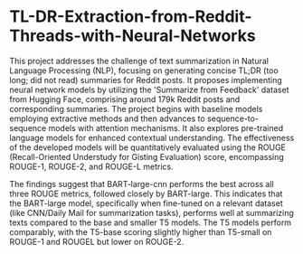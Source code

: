 # TL-DR-Extraction-from-Reddit-Threads-with-Neural-Networks
This project addresses the challenge of text summarization in Natural Language Processing (NLP), focusing on generating concise TL;DR (too long; did not read) summaries for Reddit posts. It proposes implementing neural network models by utilizing the 'Summarize from Feedback' dataset from Hugging Face, comprising around 179k Reddit posts and corresponding summaries. The project begins with baseline models employing extractive methods and then advances to sequence-to-sequence models with attention mechanisms. It also explores pre-trained language models for enhanced contextual understanding. The effectiveness of the developed models will be quantitatively evaluated using the ROUGE (Recall-Oriented Understudy for Gisting Evaluation) score, encompassing ROUGE-1, ROUGE-2, and ROUGE-L metrics.

The findings suggest that BART-large-cnn performs the best across all three ROUGE metrics, followed closely by BART-large. This indicates that the BART-large model, specifically when fine-tuned on a relevant dataset (like CNN/Daily Mail for summarization tasks), performs well at summarizing texts compared to the base and smaller T5 models. The T5 models perform comparably, with the T5-base scoring slightly higher than T5-small on ROUGE-1 and ROUGEL but lower on ROUGE-2.
